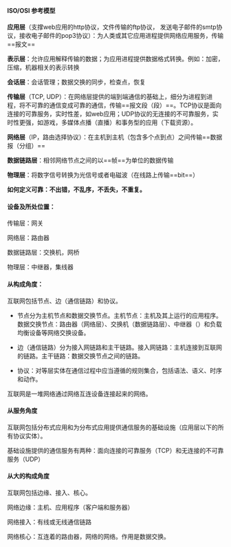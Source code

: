 #### ISO/OSI 参考模型

**应用层**（支撑web应用的http协议，文件传输的ftp协议， 发送电子邮件的smtp协议，接收电子邮件的pop3协议）：为人类或其它应用进程提供网络应用服务，传输==报文==

**表示层**：允许应用解释传输的数据；为应用进程提供数据格式转换。例如：加密，压缩，机器相关的表示转换

**会话层**：会话管理；数据交换的同步，检查点，恢复

**传输层**（TCP, UDP）：在网络层提供的端到端通信的基础上，细分为进程到进程，将不可靠的通信变成可靠的通信，传输==报文段（段）==。TCP协议是面向连接的可靠服务，实时性差，如web应用；UDP协议的无连接的不可靠服务，实时性更强，如游戏，多媒体点播（直播）和事务型的应用（下载资源）。

**网络层**（IP，路由选择协议）：在主机到主机（包含多个点到点）之间传输==数据报（分组）==

**数据链路层**：相邻网络节点之间的以==帧==为单位的数据传输

**物理层**：将数字信号转换为光信号或者电磁波（在线路上传输==bit==）



**如何定义可靠：不出错，不乱序，不丢失，不重复。**



#### 设备及所处位置：

传输层：网关

网络层：路由器

数据链路层：交换机，网桥

物理层：中继器，集线器





#### 从构成角度：

互联网包括节点、边（通信链路）和协议。

-   节点分为主机节点和数据交换节点。主机节点：主机及其上运行的应用程序。数据交换节点：路由器（网络层）、交换机（数据链路层）、中继器（）和负载均衡设备等网络交换设备。

-   边（通信链路）分为接入网链路和主干链路。接入网链路：主机连接到互联网的链路。主干链路：数据交换节点之间的链路。
-   协议：对等层实体在通信过程中应当遵循的规则集合，包括语法、语义、时序和动作。



互联网是一堆网络通过网络互连设备连接起来的网络。



#### 从服务角度

互联网包括分布式应用和为分布式应用提供通信服务的基础设施（应用层以下的所有协议实体）。

基础设施提供的通信服务有两种：面向连接的可靠服务（TCP）和无连接的不可靠服务（UDP）



#### 从大的构成角度

互联网包括边缘、接入、核心。

网络边缘：主机、应用程序（客户端和服务器）

网络接入：有线或无线通信链路

网络核心：互连着的路由器，网络的网络。作用是数据交换。

